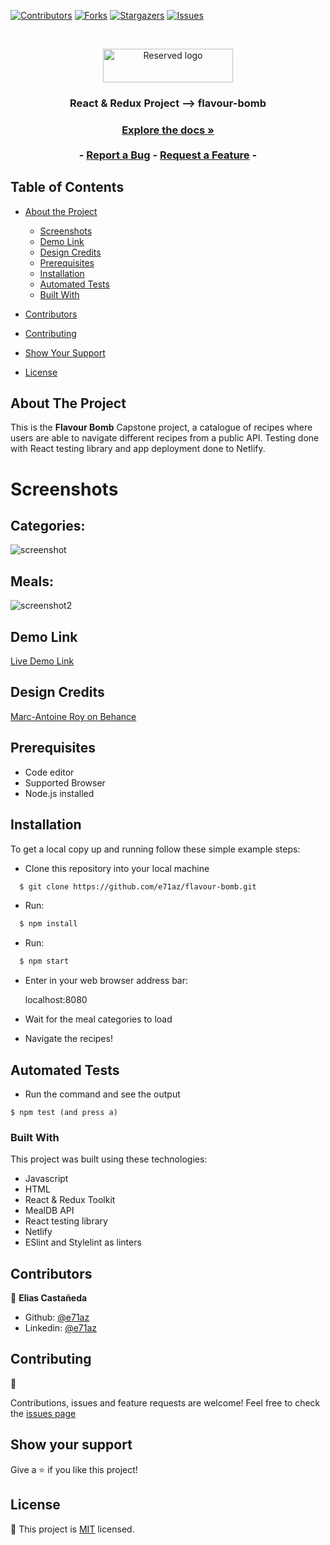 [![Contributors][contributors-shield]][contributors-url]
[![Forks][forks-shield]][forks-url]
[![Stargazers][stars-shield]][stars-url]
[![Issues][issues-shield]][issues-url]

<!-- PROJECT LOGO -->
<br />
<p align="center">
  <a href="https://github.com/e71az/flavour-bomb" style="text-decoration: none;">
    <img src="src/assets/flavourbomb.png" alt="Reserved logo" width="208" height="54" align="center">
  </a>

  <h3 align="center">React & Redux Project --> flavour-bomb<h3>
  <p align="center">
    <a href="#table-of-contents"><strong>Explore the docs »</strong></a>
    <br />
    <br />
    -
    <a href="https://github.com/e71az/flavour-bomb/issues">Report a Bug</a>
    -
    <a href="https://github.com/e71az/flavour-bomb/issues">Request a Feature</a>
    -
  </p>
</p>

<!-- TABLE OF CONTENTS -->

## Table of Contents

- [About the Project](#about-the-project)

  - [Screenshots](#screenshots)
  - [Demo Link](#demo-link)
  - [Design Credits](#design-credits)
  - [Prerequisites](#prerequisites)
  - [Installation](#installation)
  - [Automated Tests](#automated-tests)
  - [Built With](#built-with)

- [Contributors](#contributors)
- [Contributing](#contributing)
- [Show Your Support](#show-your-support)
- [License](#license)

<!-- ABOUT THE PROJECT -->

## About The Project

This is the **Flavour Bomb** Capstone project, a catalogue of recipes where users are able to navigate different recipes from a public API. Testing done with React testing library and app deployment done to Netlify.

# Screenshots

## Categories:

![screenshot](./src/assets/categories.png)

## Meals:

![screenshot2](./src/assets/meals.png)

## Demo Link

[Live Demo Link](https://flavourbomb.netlify.app/)

## Design Credits

[Marc-Antoine Roy on Behance](https://www.behance.net/gallery/11351281/NomNom)

## Prerequisites

- Code editor
- Supported Browser
- Node.js installed

## Installation

To get a local copy up and running follow these simple example steps:

- Clone this repository into your local machine

```bash
  $ git clone https://github.com/e71az/flavour-bomb.git
```

- Run:

```bash
  $ npm install
```

- Run:

```bash
  $ npm start
```

- Enter in your web browser address bar:

  localhost:8080

- Wait for the meal categories to load

- Navigate the recipes!

## Automated Tests

- Run the command and see the output

```
$ npm test (and press a)
```

### Built With

This project was built using these technologies:

- Javascript
- HTML
- React & Redux Toolkit
- MealDB API
- React testing library
- Netlify
- ESlint and Stylelint as linters

## Contributors

👤 **Elias Castañeda**

- Github: [@e71az](https://github.com/e71az)
- Linkedin: [@e71az](https://www.linkedin.com/in/eliasecasta/)

## Contributing

:handshake:

Contributions, issues and feature requests are welcome!
Feel free to check the [issues page](https://github.com/e71az/flavour-bomb/issues)

## Show your support

Give a :star: if you like this project!

<!-- MARKDOWN LINKS & IMAGES -->
<!-- https://www.markdownguide.org/basic-syntax/#reference-style-links -->

[contributors-shield]: https://img.shields.io/github/contributors/e71az/flavour-bomb.svg?style=flat-square
[contributors-url]: https://github.com/e71az/flavour-bomb/graphs/contributors
[forks-shield]: https://img.shields.io/github/forks/e71az/flavour-bomb
[forks-url]: https://github.com/e71az/flavour-bomb/network/members
[stars-shield]: https://img.shields.io/github/stars/e71az/flavour-bomb
[stars-url]: https://github.com/e71az/flavour-bomb/stargazers
[issues-shield]: https://img.shields.io/github/issues/e71az/flavour-bomb.svg?style=flat-square
[issues-url]: https://github.com/e71az/flavour-bomb/issues

## License

📝 This project is [MIT](https://opensource.org/licenses/MIT) licensed.
